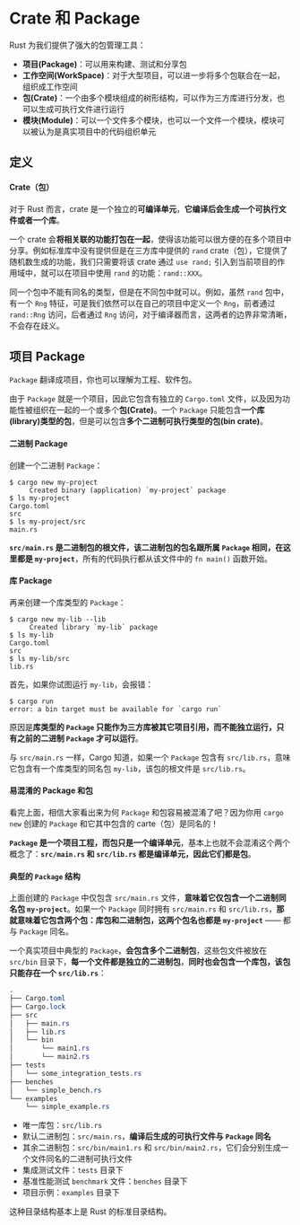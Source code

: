 # Crate 和 Package

Rust 为我们提供了强大的包管理工具：

- **项目(Package)**：可以用来构建、测试和分享包
- **工作空间(WorkSpace)**：对于大型项目，可以进一步将多个包联合在一起，组织成工作空间
- **包(Crate)**：一个由多个模块组成的树形结构，可以作为三方库进行分发，也可以生成可执行文件进行运行
- **模块(Module)**：可以一个文件多个模块，也可以一个文件一个模块，模块可以被认为是真实项目中的代码组织单元

## 定义

#### Crate（包）

对于 Rust 而言，crate 是一个独立的**可编译单元**，**它编译后会生成一个可执行文件或者一个库**。

一个 crate 会**将相关联的功能打包在一起**，使得该功能可以很方便的在多个项目中分享。例如标准库中没有提供但是在三方库中提供的 `rand` crate（包），它提供了随机数生成的功能，我们只需要将该 crate 通过 `use rand;` 引入到当前项目的作用域中，就可以在项目中使用 `rand` 的功能：`rand::XXX`。

同一个包中不能有同名的类型，但是在不同包中就可以。例如，虽然 `rand` 包中，有一个 `Rng` 特征，可是我们依然可以在自己的项目中定义一个 `Rng`，前者通过 `rand::Rng` 访问，后者通过 `Rng` 访问，对于编译器而言，这两者的边界非常清晰，不会存在歧义。

## 项目 Package

`Package` 翻译成项目，你也可以理解为工程、软件包。

由于 `Package` 就是一个项目，因此它包含有独立的 `Cargo.toml` 文件，以及因为功能性被组织在一起的一个或多个**包(Crate)**。一个 `Package` 只能包含**一个库(library)类型的包**，但是可以包含**多个二进制可执行类型的包(bin crate)**。

#### 二进制 Package

创建一个二进制 `Package`：

```console
$ cargo new my-project
     Created binary (application) `my-project` package
$ ls my-project
Cargo.toml
src
$ ls my-project/src
main.rs
```

**`src/main.rs` 是二进制包的根文件，该二进制包的包名跟所属 `Package` 相同，在这里都是 `my-project`**，所有的代码执行都从该文件中的 `fn main()` 函数开始。

#### 库 Package

再来创建一个库类型的 `Package`：

```console
$ cargo new my-lib --lib
     Created library `my-lib` package
$ ls my-lib
Cargo.toml
src
$ ls my-lib/src
lib.rs
```

首先，如果你试图运行 `my-lib`，会报错：

```console
$ cargo run
error: a bin target must be available for `cargo run`
```

原因是**库类型的 `Package` 只能作为三方库被其它项目引用，而不能独立运行，只有之前的二进制 `Package` 才可以运行**。

与 `src/main.rs` 一样，Cargo 知道，如果一个 `Package` 包含有 `src/lib.rs`，意味它包含有一个库类型的同名包 `my-lib`，该包的根文件是 `src/lib.rs`。

#### 易混淆的 Package 和包

看完上面，相信大家看出来为何 `Package` 和包容易被混淆了吧？因为你用 `cargo new` 创建的 `Package` 和它其中包含的 carte（包）是同名的！

**`Package` 是一个项目工程，而包只是一个编译单元**，基本上也就不会混淆这个两个概念了：**`src/main.rs` 和 `src/lib.rs` 都是编译单元，因此它们都是包**。

#### 典型的 `Package` 结构

上面创建的 `Package` 中仅包含 `src/main.rs` 文件，**意味着它仅包含一个二进制同名包 `my-project`**。如果一个 `Package` 同时拥有 `src/main.rs` 和 `src/lib.rs`，**那就意味着它包含两个包：库包和二进制包，这两个包名也都是 `my-project`** —— 都与 `Package` 同名。

一个真实项目中典型的 `Package`，**会包含多个二进制包**，这些包文件被放在 `src/bin` 目录下，**每一个文件都是独立的二进制包**，**同时也会包含一个库包，该包只能存在一个 `src/lib.rs`**：

```css
.
├── Cargo.toml
├── Cargo.lock
├── src
│   ├── main.rs
│   ├── lib.rs
│   └── bin
│       └── main1.rs
│       └── main2.rs
├── tests
│   └── some_integration_tests.rs
├── benches
│   └── simple_bench.rs
└── examples
    └── simple_example.rs
```

- 唯一库包：`src/lib.rs`
- 默认二进制包：`src/main.rs`，**编译后生成的可执行文件与 `Package` 同名**
- 其余二进制包：`src/bin/main1.rs` 和 `src/bin/main2.rs`，它们会分别生成一个文件同名的二进制可执行文件
- 集成测试文件：`tests` 目录下
- 基准性能测试 `benchmark` 文件：`benches` 目录下
- 项目示例：`examples` 目录下

这种目录结构基本上是 Rust 的标准目录结构。
